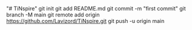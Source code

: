 "# TiNspire"  git init git add README.md git commit -m "first commit" git branch -M main git remote add origin https://github.com/Lavizord/TiNspire.git git push -u origin main
